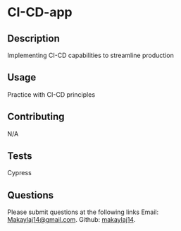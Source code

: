# CI-CD-app
## Description
  Implementing CI-CD capabilities to streamline production
## Usage
  Practice with CI-CD principles
## Contributing
  N/A
## Tests
  Cypress
## Questions
  Please submit questions at the following links
  Email: [Makaylaj14@gmail.com](mailto:makaylaj14@gmail.com).
  Github: [makaylaj14](https://github.com/makaylaj14).
